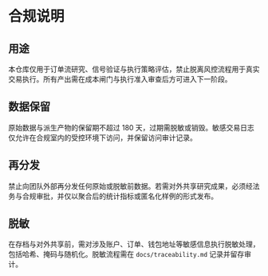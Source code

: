 # 合规说明

## 用途
本仓库仅用于订单流研究、信号验证与执行策略评估，禁止脱离风控流程用于真实交易执行。所有产出需在成本闸门与执行准入审查后方可进入下一阶段。

## 数据保留
原始数据与派生产物的保留期不超过 180 天，过期需脱敏或销毁。敏感交易日志仅允许在合规室内的受控环境下访问，并保留访问审计记录。

## 再分发
禁止向团队外部再分发任何原始或脱敏前数据。若需对外共享研究成果，必须经法务与合规审批，并仅以聚合后的统计指标或匿名化样例的形式发布。

## 脱敏
在存档与对外共享前，需对涉及账户、订单、钱包地址等敏感信息执行脱敏处理，包括哈希、掩码与随机化。脱敏流程需在 `docs/traceability.md` 记录并留存审计。
